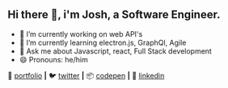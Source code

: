 ## Hi there 👋, i'm Josh, a Software Engineer.

- 🔭 I’m currently working on web API's
- 🌱 I’m currently learning electron.js, GraphQl, Agile
- 💬 Ask me about Javascript, react, Full Stack development
- 😄 Pronouns: he/him

🏡 [portfolio][portfolio] **|** 
🐦 [twitter][twitter] **|** 
📦 [codepen][codepen] **|** 
👔 [linkedin][linkedin]

[portfolio]: https://joshuaojuromi.glitch.me/
[twitter]: https://twitter.com/joshuromi
[codepen]: https://codepen.io/joshuromi
[linkedin]: https://www.linkedin.com/in/josh-ojuromi-872257169/
